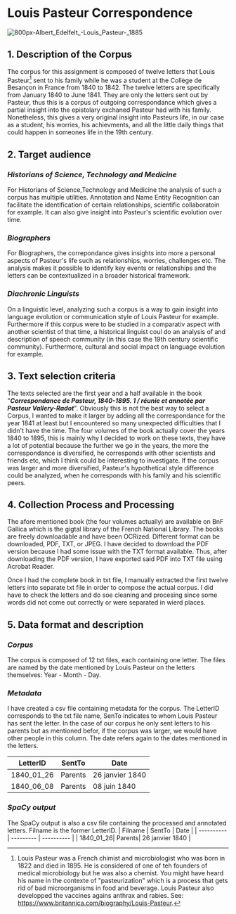 # Louis Pasteur Correspondence
![800px-Albert_Edelfelt_-_Louis_Pasteur_-_1885](https://github.com/MathildeMG/Louis-Pasteur_CD_A4/assets/150797037/912a3388-54b7-415c-bc3b-704dea7f01f3)

## 1. Description of the Corpus
The corpus for this assignment is composed of twelve letters that Louis Pasteur[^1] sent to his family while he was a student at the Collège de Besançon in France from 1840 to 1842. The twelve letters are specifically from January 1840 to June 1841. They are only the letters sent out by Pasteur, thus this is a corpus of outgoing correspondance which gives a partial insight into the epistolary exchaned Pasteur had with his family. Nonetheless, this gives a very original insight into Pasteurs life, in our case as a student, his worries, his achievments, and all the little daily things that could happen in someones life in the 19th century. 

## 2. Target audience

### ***Historians of Science, Technology and Medicine*** 
For Historians of Science,Technology and Medicine the analysis of such a corpus has multiple utilities. Annotation and Name Entity Recognition can facilitate the identification of certain relationships, scientific collaboratoin for example. It can also give insight into Pasteur's scientific evolution over time. 

### ***Biographers*** 
For Biographers, the correpondance gives insights into more a personal aspects of Pasteur's life such as relationships, worries, challenges etc. The analysis makes it possible to identify key events or relationships and the letters can be contextualized in a broader historical framework. 


### ***Diachronic Linguists*** 
On a linguistic level, analyzing such a corpus is a way to gain insight into language evolution or communication style of Louis Pasteur for example. Furthermore if this corpus were to be studied in a comparativ aspect with another scientist of that time, a historical linguist coul do an analysis of and description of speech community (in this case the 19th century scientific community). Furthermore, cultural and social impact on language evolution for example. 


## 3. Text selection criteria
The texts selected are the first year and a half available in the book "***Correspondance de Pasteur, 1840-1895. 1 / réunie et annotée par Pasteur Vallery-Radot***". Obviously this is not the best way to select a Corpus, I wanted to make it larger by adding all the correspondance for the year 1841 at least but I encountered so many unexpected difficulties that I didn't have the time. The four volumes of the book actually cover the years 1840 to 1895, this is mainly why I decided to work on these texts, they have a lot of potential because the further we go in the years, the more the correspondance is diversified, he corresponds with other scientists and friends etc, which I think could be interesting to investigate. If the corpus was larger and more diversified, Pasteur's hypothetical style difference could be analyzed, when he corresponds with his family and his scientific peers. 

## 4. Collection Process and Processing
The afore mentioned book (the four volumes actually) are available on BnF Gallica which is the gigtal library of the French National Library. The books are freely downloadable and have been OCRized. Different format can be downloaded, PDF, TXT, or JPEG. I have decided to download the PDF version because I had some issue with the TXT format available. Thus, after downloading the PDF version, I have exported said PDF into TXT file using Acrobat Reader. 

Once I had the complete book in txt file, I manually extracted the first twelve letters into separate txt file in order to compose the actual corpus. I did have to check the letters and do soe cleaning and procesing since some words did not come out correctly or were separated in wierd places. 

## 5. Data format and description
### ***Corpus*** 
The corpus is composed of 12 txt files, each containing one letter. The files are named by the date mentioned by Louis Pasteur on the letters themselves: Year - Month - Day. 

### ***Metadata*** 
I have created a csv file containing metadata for the corpus. The LetterID corresponds to the txt file name, SenTo indicates to whom Louis Pasteur has sent the letter. In the case of our corpus he only sent letters to his parents but as mentioned befor, if the corpus was larger, we would have other people in this column. The date refers again to the dates mentioned in the letters. 


| LetterID    | SentTo | Date |
| ---------- | --------- | ---------- | 
| 1840_01_26| Parents| 26 janvier 1840  | 
| 1840_06_08  |  Parents  | 08 juin 1840  | 

### ***SpaCy output*** 
The SpaCy output is also a csv file containing the processed and annotated letters. 
Filname is the former LetterID. 
| Filname    | SentTo | Date |
| ---------- | --------- | ---------- | 
| 1840_01_26| Parents| 26 janvier 1840  | 






















[^1]: Louis Pasteur was a French chimist and microbiologist who was born in 1822 and died in 1895. He is considered of one of teh founders of medical microbiology but he was also a chemist. You might have heard his name in the contexte of "pasteurization" which is a process that gets rid of bad microorganisms in food and beverage. Louis Pasteur also developped the vaccines agains anthrax and rabies. See: https://www.britannica.com/biography/Louis-Pasteur.
